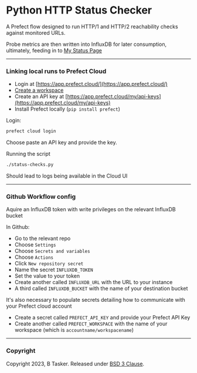 # Python HTTP Status Checker

A Prefect flow designed to run HTTP/1 and HTTP/2 reachability checks against monitored URLs.

Probe metrics are then written into InfluxDB for later consumption, ultimately, feeding in to [My Status Page](https://bentasker.github.io/status_page/)


----

### Linking local runs to Prefect Cloud

- Login at [https://app.prefect.cloud/](https://app.prefect.cloud/)
- [Create a workspace](https://docs.prefect.io/2.10.18/cloud/cloud-quickstart/#create-a-workspace)
- Create an API key at [https://app.prefect.cloud/my/api-keys](https://app.prefect.cloud/my/api-keys)
- Install Prefect locally (`pip install prefect`)

Login:
```sh
prefect cloud login
```

Choose paste an API key and provide the key.

Running the script
```sh 
./status-checks.py 
```

Should lead to logs being available in the Cloud UI

----

### Github Workflow config

Aquire an InfluxDB token with write privileges on the relevant InfluxDB bucket


In Github:

- Go to the relevant repo
- Choose `Settings`
- Choose `Secrets and variables`
- Choose `Actions`
- Click `New repository secret`
- Name the secret `INFLUXDB_TOKEN`
- Set the value to your token
- Create another called `INFLUXDB_URL` with the URL to your instance
- A third called `INFLUXDB_BUCKET` with the name of your destination bucket

It's also necessary to populate secrets detailing how to communicate with your Prefect cloud account

- Create a secret called `PREFECT_API_KEY` and provide your Prefect API Key
- Create another called `PREFECT_WORKSPACE` with the name of your workspace (which is `accountname/workspacename`)

----

### Copyright

Copyright 2023, B Tasker. Released under [BSD 3 Clause](https://www.bentasker.co.uk/pages/licenses/bsd-3-clause.html).
